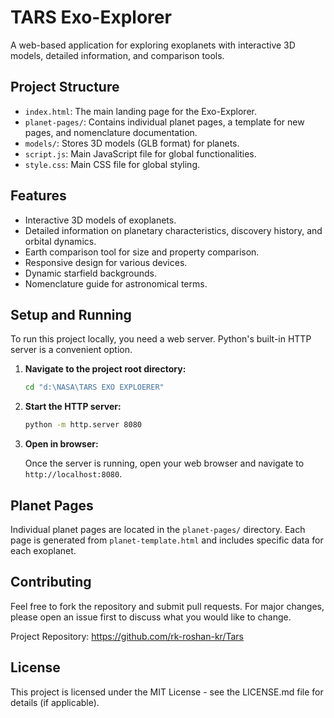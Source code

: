 # TARS Exo-Explorer

A web-based application for exploring exoplanets with interactive 3D models, detailed information, and comparison tools.

## Project Structure

- `index.html`: The main landing page for the Exo-Explorer.
- `planet-pages/`: Contains individual planet pages, a template for new pages, and nomenclature documentation.
- `models/`: Stores 3D models (GLB format) for planets.
- `script.js`: Main JavaScript file for global functionalities.
- `style.css`: Main CSS file for global styling.

## Features

- Interactive 3D models of exoplanets.
- Detailed information on planetary characteristics, discovery history, and orbital dynamics.
- Earth comparison tool for size and property comparison.
- Responsive design for various devices.
- Dynamic starfield backgrounds.
- Nomenclature guide for astronomical terms.

## Setup and Running

To run this project locally, you need a web server. Python's built-in HTTP server is a convenient option.

1.  **Navigate to the project root directory:**

    ```bash
    cd "d:\NASA\TARS EXO EXPLOERER"
    ```

2.  **Start the HTTP server:**

    ```bash
    python -m http.server 8080
    ```

3.  **Open in browser:**

    Once the server is running, open your web browser and navigate to `http://localhost:8080`.

## Planet Pages

Individual planet pages are located in the `planet-pages/` directory. Each page is generated from `planet-template.html` and includes specific data for each exoplanet.

## Contributing

Feel free to fork the repository and submit pull requests. For major changes, please open an issue first to discuss what you would like to change.

Project Repository: <https://github.com/rk-roshan-kr/Tars>

## License

This project is licensed under the MIT License - see the LICENSE.md file for details (if applicable).